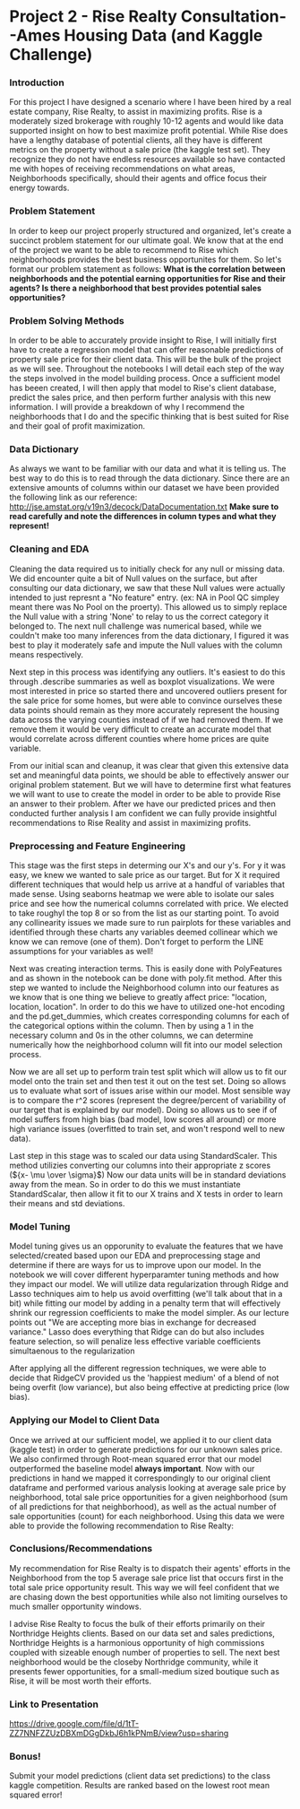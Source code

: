 # Project 2 - Rise Realty Consultation--Ames Housing Data (and Kaggle Challenge)

### Introduction

For this project I have designed a scenario where I have been hired by a real estate company, Rise Realty, to assist in maximizing profits. Rise is a moderately sized brokerage with roughly 10-12 agents and would like data supported insight on how to best maximize profit potential. While Rise does have a lengthy database of potential clients, all they have is different metrics on the property without a sale price (the kaggle test set). They recognize they do not have endless resources available so have contacted me with hopes of receiving recommendations on what areas, Neighborhoods specifically, should their agents and office focus their energy towards. 

### Problem Statement

In order to keep our project properly structured and organized, let's create a succinct problem statement for our ultimate goal. We know that at the end of the project we want to be able to recommend to Rise which neighborhoods provides the best business opportunites for them. So let's format our problem statement as follows: **What is the correlation between neighborhoods and the potential earning opportunities for Rise and their agents? Is there a neighborhood that best provides potential sales opportunities?**

### Problem Solving Methods

In order to be able to accurately provide insight to Rise, I will initially first have to create a regression model that can offer reasonable predictions of property sale price for their client data. This will be the bulk of the project as we will see. Throughout the notebooks I will detail each step of the way the steps involved in the model building process. Once a sufficient model has beeen created, I will then apply that model to Rise's client database, predict the sales price, and then perform further analysis with this new information. I will provide a breakdown of why I recommend the neighborhoods that I do and the specific thinking that is best suited for Rise and their goal of profit maximization. 

### Data Dictionary

As always we want to be familiar with our data and what it is telling us. The best way to do this is to read through the data dictionary. Since there are an extensive amounts of columns within our dataset we have been provided the following link as our reference: http://jse.amstat.org/v19n3/decock/DataDocumentation.txt **Make sure to read carefully and note the differences in column types and what they represent!**

### Cleaning and EDA

Cleaning the data required us to initially check for any null or missing data. We did encounter quite a bit of Null values on the surface, but after consulting our data dictionary, we saw that these Null values were actually intended to just represnt a "No feature" entry. (ex: NA in Pool QC simpley meant there was No Pool on the proerty). This allowed us to simply replace the Null value with a string 'None' to relay to us the correct category it belonged to. The next null challenge was numerical based, while we couldn't make too many inferences from the data dictionary, I figured it was best to play it moderately safe and impute the Null values with the column means respectively. 

Next step in this process was identifying any outliers. It's easiest to do this through .describe summaries as well as boxplot visualizations. We were most interested in price so started there and uncovered outliers present for the sale price for some homes, but were able to convince ourselves these data points should remain as they more accurately represent the housing data across the varying counties instead of if we had removed them. If we remove them it would be very difficult to create an accurate model that would correlate across different counties where home prices are quite variable.

From our initial scan and cleanup, it was clear that given this extensive data set and meaningful data points, we should be able to effectively answer our original problem statement. But we will have to determine first what features we will want to use to create the model in order to be able to provide Rise an answer to their problem. After we have our predicted prices and then conducted further analysis I am confident we can fully provide insightful recommendations to Rise Reality and assist in maximizing profits.
 

### Preprocessing and Feature Engineering

This stage was the first steps in determing our X's and our y's. For y it was easy, we knew we wanted to sale price as our target. But for X it required different techniques that would help us arrive at a handful of variables that made sense. Using seaborns heatmap we were able to isolate our sales price and see how the numerical columns correlated with price. We elected to take roughyl the top 8 or so from the list as our starting point. To avoid any collinearity issues we made sure to run pairplots for these variables and identified through these charts any variables deemed collinear which we know we can remove (one of them). Don't forget to perform the LINE assumptions for your variables as well! 

Next was creating interaction terms. This is easily done with PolyFeatures and as shown in the notebook can be done with poly.fit method. After this step we wanted to include the Neighborhood column into our features as we know that is one thing we believe to greatly affect price: "location, location, location". In order to do this we have to utilized one-hot encoding and the pd.get_dummies, which creates corresponding columns for each of the categorical options within the column. Then by using a 1 in the necessary column and 0s in the other columns, we can determine numerically how the neighborhood column will fit into our model selection process.

Now we are all set up to perform train test split which will allow us to fit our model onto the train set and then test it out on the test set. Doing so allows us to evaluate what sort of issues arise within our model. Most sensible way is to compare the r^2 scores (represent the degree/percent of variability of our target that is explained by our model). Doing so allows us to see if of model suffers from high bias (bad model, low scores all around) or more high variance issues (overfitted to train set, and won't respond well to new data). 

Last step in this stage was to scaled our data using StandardScaler. This method utilizies converting our columns into their appropriate z scores (${x- \mu \over \sigma}$) Now our data units will be in standard deviations away from the mean. So in order to do this we must instantiate StandardScalar, then allow it fit to our X trains and X tests in order to learn their means and std deviations.

### Model Tuning 

Model tuning gives us an opporunity to evaluate the features that we have selected/created based upon our EDA and preprocessing stage and determine if there are ways for us to improve upon our model. In the notebook we will cover different hyperparamter tuning methods and how they impact our model. We will utilize data regularization through Ridge and Lasso techniques aim to help us avoid overfitting (we'll talk about that in a bit) while fitting our model by adding in a penalty term that will effectively shrink our regression coefficients to make the model simpler. As our lecture points out "We are accepting more bias in exchange for decreased variance." Lasso does everything that Ridge can do but also includes feature selection, so will penalize less effective variable coefficients simultaenous to the regularization

After applying all the different regression techniques, we were able to decide that RidgeCV provided us the 'happiest medium' of a blend of not being overfit (low variance), but also being effective at predicting price (low bias). 

### Applying our Model to Client Data

Once we arrived at our sufficient model, we applied it to our client data (kaggle test) in order to generate predictions for our unknown sales price. We also confirmed through Root-mean squared error that our model outperformed the baseline model **always important**. Now with our predictions in hand we mapped it correspondingly to our original client dataframe and performed various analysis looking at average sale price by neighborhood, total sale price opportunities for a given neighborhood (sum of all predictions for that neighborhood), as well as the actual number of sale opportunities (count) for each neighborhood. Using this data we were able to provide the following recommendation to Rise Realty:

### Conclusions/Recommendations

My recommendation for Rise Realty is to dispatch their agents' efforts in the Neighborhood from the top 5 average sale price list that occurs first in the total sale price opportunity result. This way we will feel confident that we are chasing down the best opportunities while also not limiting ourselves to much smaller opportunity windows. 

I advise Rise Realty to focus the bulk of their efforts primarily on their Northridge Heights clients. Based on our data set and sales predictions, Northridge Heights is a harmonious opportunity of high commissions coupled with sizeable enough number of properties to sell. The next best neighborhood would be the closeby Northridge community, while it presents fewer opportunities, for a small-medium sized boutique such as Rise, it will be most worth their efforts. 

### Link to Presentation
https://drive.google.com/file/d/1tT-ZZ7NNFZZUzDBXmDGgDkbJ6h1kPNmB/view?usp=sharing

### Bonus!
Submit your model predictions (client data set predictions) to the class kaggle competition. Results are ranked based on the lowest root mean squared error!
